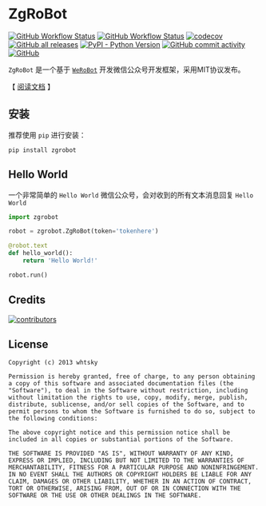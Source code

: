 # ZgRoBot

[![GitHub Workflow Status](https://img.shields.io/github/workflow/status/pylover7/ZgRobot/tests?label=tests)](https://github.com/pylover7/ZgRobot/actions/workflows/test.yml)
[![GitHub Workflow Status](https://img.shields.io/github/workflow/status/pylover7/ZgRobot/Lint?label=lint)](https://github.com/pylover7/ZgRobot/actions/workflows/lint.yml)
[![codecov](https://codecov.io/gh/pylover7/ZgRobot/branch/master/graph/badge.svg?token=JGB56KZ6CU)](https://codecov.io/gh/pylover7/ZgRobot)
[![GitHub all releases](https://img.shields.io/github/downloads/pylover7/ZgRobot/total)](https://github.com/pylover7/ZgRobot/releases)
[![PyPI - Python Version](https://img.shields.io/pypi/pyversions/pip)](https://www.python.org/)
[![GitHub commit activity](https://img.shields.io/github/commit-activity/m/pylover7/ZgRobot)](https://github.com/pylover7/ZgRobot/commits/feature-update_docs)
[![GitHub](https://img.shields.io/github/license/pylover7/ZgRobot)]()


`ZgRoBot` 是一个基于 [`WeRoBot`](https://github.com/offu/WeRoBot) 开发微信公众号开发框架，采用MIT协议发布。

【 [阅读文档](https://zgrobot.readthedocs.io/zh/stable/) 】

## 安装

推荐使用 `pip` 进行安装：
```shell
pip install zgrobot
```

## Hello World
一个非常简单的 `Hello World` 微信公众号，会对收到的所有文本消息回复 `Hello World`

```python
import zgrobot

robot = zgrobot.ZgRoBot(token='tokenhere')

@robot.text
def hello_world():
    return 'Hello World!'

robot.run()
```

## Credits
[![contributors](https://opencollective.com/zgrobot/contributors.svg?width=890&button=false)](https://opencollective.com/zgrobot)

## License
```text
Copyright (c) 2013 whtsky

Permission is hereby granted, free of charge, to any person obtaining a copy of this software and associated documentation files (the "Software"), to deal in the Software without restriction, including without limitation the rights to use, copy, modify, merge, publish, distribute, sublicense, and/or sell copies of the Software, and to permit persons to whom the Software is furnished to do so, subject to the following conditions:

The above copyright notice and this permission notice shall be included in all copies or substantial portions of the Software.

THE SOFTWARE IS PROVIDED "AS IS", WITHOUT WARRANTY OF ANY KIND, EXPRESS OR IMPLIED, INCLUDING BUT NOT LIMITED TO THE WARRANTIES OF MERCHANTABILITY, FITNESS FOR A PARTICULAR PURPOSE AND NONINFRINGEMENT. IN NO EVENT SHALL THE AUTHORS OR COPYRIGHT HOLDERS BE LIABLE FOR ANY CLAIM, DAMAGES OR OTHER LIABILITY, WHETHER IN AN ACTION OF CONTRACT, TORT OR OTHERWISE, ARISING FROM, OUT OF OR IN CONNECTION WITH THE SOFTWARE OR THE USE OR OTHER DEALINGS IN THE SOFTWARE.
```

